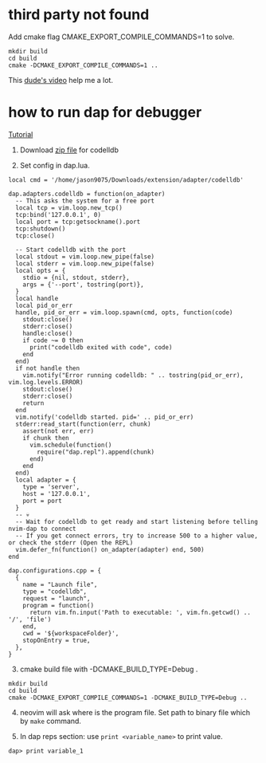 # third party not found

Add cmake flag CMAKE_EXPORT_COMPILE_COMMANDS=1 to solve.
```
mkdir build
cd build
cmake -DCMAKE_EXPORT_COMPILE_COMMANDS=1 ..
```
This [dude's video](https://www.youtube.com/watch?v=BCuyEdDQ5iA) help me a lot.

# how to run dap for debugger

[Tutorial](https://github.com/mfussenegger/nvim-dap/wiki/C-C---Rust-(via--codelldbi))

1. Download [zip file](https://github.com/vadimcn/vscode-lldb/releases) for codelldb

2. Set config in dap.lua.
```
local cmd = '/home/jason9075/Downloads/extension/adapter/codelldb'

dap.adapters.codelldb = function(on_adapter)
  -- This asks the system for a free port
  local tcp = vim.loop.new_tcp()
  tcp:bind('127.0.0.1', 0)
  local port = tcp:getsockname().port
  tcp:shutdown()
  tcp:close()

  -- Start codelldb with the port
  local stdout = vim.loop.new_pipe(false)
  local stderr = vim.loop.new_pipe(false)
  local opts = {
    stdio = {nil, stdout, stderr},
    args = {'--port', tostring(port)},
  }
  local handle
  local pid_or_err
  handle, pid_or_err = vim.loop.spawn(cmd, opts, function(code)
    stdout:close()
    stderr:close()
    handle:close()
    if code ~= 0 then
      print("codelldb exited with code", code)
    end
  end)
  if not handle then
    vim.notify("Error running codelldb: " .. tostring(pid_or_err), vim.log.levels.ERROR)
    stdout:close()
    stderr:close()
    return
  end
  vim.notify('codelldb started. pid=' .. pid_or_err)
  stderr:read_start(function(err, chunk)
    assert(not err, err)
    if chunk then
      vim.schedule(function()
        require("dap.repl").append(chunk)
      end)
    end
  end)
  local adapter = {
    type = 'server',
    host = '127.0.0.1',
    port = port
  }
  -- 💀
  -- Wait for codelldb to get ready and start listening before telling nvim-dap to connect
  -- If you get connect errors, try to increase 500 to a higher value, or check the stderr (Open the REPL)
  vim.defer_fn(function() on_adapter(adapter) end, 500)
end

dap.configurations.cpp = {
  {
    name = "Launch file",
    type = "codelldb",
    request = "launch",
    program = function()
      return vim.fn.input('Path to executable: ', vim.fn.getcwd() .. '/', 'file')
    end,
    cwd = '${workspaceFolder}',
    stopOnEntry = true,
  },
}
```

3. cmake build file with -DCMAKE_BUILD_TYPE=Debug .
```
mkdir build
cd build
cmake -DCMAKE_EXPORT_COMPILE_COMMANDS=1 -DCMAKE_BUILD_TYPE=Debug ..
```

4. neovim will ask where is the program file. Set path to binary file which by ```make``` command.

5. In dap reps section: use ```print <variable_name>```  to print value.
```
dap> print variable_1
```
